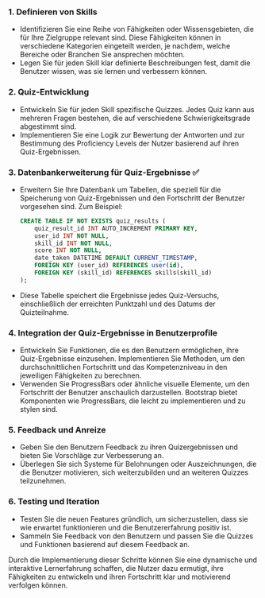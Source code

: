 ### 1. **Definieren von Skills**
   - Identifizieren Sie eine Reihe von Fähigkeiten oder Wissensgebieten, die für Ihre Zielgruppe relevant sind. Diese Fähigkeiten können in verschiedene Kategorien eingeteilt werden, je nachdem, welche Bereiche oder Branchen Sie ansprechen möchten.
   - Legen Sie für jeden Skill klar definierte Beschreibungen fest, damit die Benutzer wissen, was sie lernen und verbessern können.

### 2. **Quiz-Entwicklung**
   - Entwickeln Sie für jeden Skill spezifische Quizzes. Jedes Quiz kann aus mehreren Fragen bestehen, die auf verschiedene Schwierigkeitsgrade abgestimmt sind.
   - Implementieren Sie eine Logik zur Bewertung der Antworten und zur Bestimmung des Proficiency Levels der Nutzer basierend auf ihren Quiz-Ergebnissen.

### 3. **Datenbankerweiterung für Quiz-Ergebnisse** ✅
   - Erweitern Sie Ihre Datenbank um Tabellen, die speziell für die Speicherung von Quiz-Ergebnissen und den Fortschritt der Benutzer vorgesehen sind. Zum Beispiel:
     ```sql
     CREATE TABLE IF NOT EXISTS quiz_results (
         quiz_result_id INT AUTO_INCREMENT PRIMARY KEY,
         user_id INT NOT NULL,
         skill_id INT NOT NULL,
         score INT NOT NULL,
         date_taken DATETIME DEFAULT CURRENT_TIMESTAMP,
         FOREIGN KEY (user_id) REFERENCES user(id),
         FOREIGN KEY (skill_id) REFERENCES skills(skill_id)
     );
     ```
   - Diese Tabelle speichert die Ergebnisse jedes Quiz-Versuchs, einschließlich der erreichten Punktzahl und des Datums der Quizteilnahme.

### 4. **Integration der Quiz-Ergebnisse in Benutzerprofile**
   - Entwickeln Sie Funktionen, die es den Benutzern ermöglichen, ihre Quiz-Ergebnisse einzusehen. Implementieren Sie Methoden, um den durchschnittlichen Fortschritt und das Kompetenzniveau in den jeweiligen Fähigkeiten zu berechnen.
   - Verwenden Sie ProgressBars oder ähnliche visuelle Elemente, um den Fortschritt der Benutzer anschaulich darzustellen. Bootstrap bietet Komponenten wie ProgressBars, die leicht zu implementieren und zu stylen sind.

### 5. **Feedback und Anreize**
   - Geben Sie den Benutzern Feedback zu ihren Quizergebnissen und bieten Sie Vorschläge zur Verbesserung an.
   - Überlegen Sie sich Systeme für Belohnungen oder Auszeichnungen, die die Benutzer motivieren, sich weiterzubilden und an weiteren Quizzes teilzunehmen.

### 6. **Testing und Iteration**
   - Testen Sie die neuen Features gründlich, um sicherzustellen, dass sie wie erwartet funktionieren und die Benutzererfahrung positiv ist.
   - Sammeln Sie Feedback von den Benutzern und passen Sie die Quizzes und Funktionen basierend auf diesem Feedback an.

Durch die Implementierung dieser Schritte können Sie eine dynamische und interaktive Lernerfahrung schaffen, die Nutzer dazu ermutigt, ihre Fähigkeiten zu entwickeln und ihren Fortschritt klar und motivierend verfolgen können.